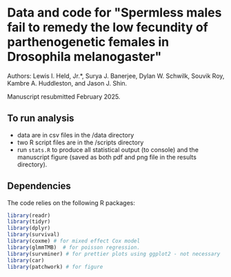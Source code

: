 # Data and code for "Spermless males fail to remedy the low fecundity of parthenogenetic females in Drosophila melanogaster"

Authors: Lewis I. Held, Jr.*, Surya J. Banerjee, Dylan W. Schwilk, Souvik Roy, Kambre A. Huddleston, and Jason J. Shin.

Manuscript resubmitted February 2025.


## To run analysis
  - data are in csv files in the /data directory
  - two R script files are in the /scripts directory
  - run `stats.R` to produce all statistical output (to console) and the manuscript figure (saved as both pdf and png file in the results directory).
  
## Dependencies

The code relies on the following R packages: 

```R
library(readr)
library(tidyr)
library(dplyr)
library(survival)
library(coxme) # for mixed effect Cox model
library(glmmTMB)  # for poisson regression.
library(survminer) # for prettier plots using ggplot2 - not necessary
library(car) 
library(patchwork) # for figure
```
